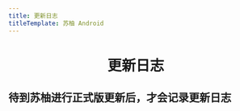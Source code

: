 ```yaml
---
title: 更新日志
titleTemplate: 苏柚 Android
---
```


<div align="center">

# 更新日志

</div>

## **待到苏柚进行正式版更新后，才会记录更新日志**  